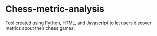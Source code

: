# Chess-metric-analysis
Tool created using Python, HTML, and Javascript to let users discover metrics about their chess games!
